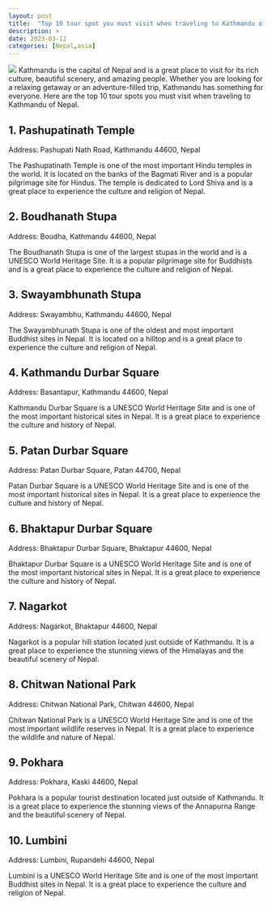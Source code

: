 ```yaml
---
layout: post
title:  "Top 10 tour spot you must visit when traveling to Kathmandu of Nepal"
description: >
date: 2023-03-12 
categories: [Nepal,asia]
---
```

<img src="https://source.unsplash.com/1600x900/?kathmandu,nepal,travel">
Kathmandu is the capital of Nepal and is a great place to visit for its rich culture, beautiful scenery, and amazing people. Whether you are looking for a relaxing getaway or an adventure-filled trip, Kathmandu has something for everyone. Here are the top 10 tour spots you must visit when traveling to Kathmandu of Nepal. 

## 1. Pashupatinath Temple 
Address: Pashupati Nath Road, Kathmandu 44600, Nepal 

The Pashupatinath Temple is one of the most important Hindu temples in the world. It is located on the banks of the Bagmati River and is a popular pilgrimage site for Hindus. The temple is dedicated to Lord Shiva and is a great place to experience the culture and religion of Nepal. 

## 2. Boudhanath Stupa 
Address: Boudha, Kathmandu 44600, Nepal 

The Boudhanath Stupa is one of the largest stupas in the world and is a UNESCO World Heritage Site. It is a popular pilgrimage site for Buddhists and is a great place to experience the culture and religion of Nepal. 

## 3. Swayambhunath Stupa 
Address: Swayambhu, Kathmandu 44600, Nepal 

The Swayambhunath Stupa is one of the oldest and most important Buddhist sites in Nepal. It is located on a hilltop and is a great place to experience the culture and religion of Nepal. 

## 4. Kathmandu Durbar Square 
Address: Basantapur, Kathmandu 44600, Nepal 

Kathmandu Durbar Square is a UNESCO World Heritage Site and is one of the most important historical sites in Nepal. It is a great place to experience the culture and history of Nepal. 

## 5. Patan Durbar Square 
Address: Patan Durbar Square, Patan 44700, Nepal 

Patan Durbar Square is a UNESCO World Heritage Site and is one of the most important historical sites in Nepal. It is a great place to experience the culture and history of Nepal. 

## 6. Bhaktapur Durbar Square 
Address: Bhaktapur Durbar Square, Bhaktapur 44600, Nepal 

Bhaktapur Durbar Square is a UNESCO World Heritage Site and is one of the most important historical sites in Nepal. It is a great place to experience the culture and history of Nepal. 

## 7. Nagarkot 
Address: Nagarkot, Bhaktapur 44600, Nepal 

Nagarkot is a popular hill station located just outside of Kathmandu. It is a great place to experience the stunning views of the Himalayas and the beautiful scenery of Nepal. 

## 8. Chitwan National Park 
Address: Chitwan National Park, Chitwan 44600, Nepal 

Chitwan National Park is a UNESCO World Heritage Site and is one of the most important wildlife reserves in Nepal. It is a great place to experience the wildlife and nature of Nepal. 

## 9. Pokhara 
Address: Pokhara, Kaski 44600, Nepal 

Pokhara is a popular tourist destination located just outside of Kathmandu. It is a great place to experience the stunning views of the Annapurna Range and the beautiful scenery of Nepal. 

## 10. Lumbini 
Address: Lumbini, Rupandehi 44600, Nepal 

Lumbini is a UNESCO World Heritage Site and is one of the most important Buddhist sites in Nepal. It is a great place to experience the culture and religion of Nepal. 
